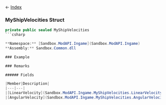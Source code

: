 ← [Index](Api-Index)

### MyShipVelocities Struct

```csharp
private public sealed MyShipVelocities
```csharp

**Namespace:** [Sandbox.ModAPI.Ingame](Sandbox.ModAPI.Ingame)  
**Assembly:** Sandbox.Common.dll

### Example

### Remarks

###### Fields

|Member|Description|
|---|---|
|[LinearVelocity](Sandbox.ModAPI.Ingame.MyShipVelocities.LinearVelocity)|Gets the ship's linear velocity (motion).|
|[AngularVelocity](Sandbox.ModAPI.Ingame.MyShipVelocities.AngularVelocity)|Gets the ship's angular velocity (rotation).|

